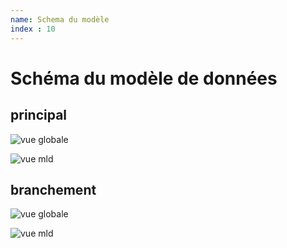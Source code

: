 ```yaml
---
name: Schema du modèle
index : 10
---
```


# Schéma du modèle de données

## principal

![vue globale](https://github.com/cnigfr/StaR-Eau/blob/main/Documentation/Mod%C3%A9le/modelisation/modele_global.jpg?raw=true "vue globale")

![vue mld](https://github.com/cnigfr/StaR-Eau/blob/main/Documentation/Mod%C3%A9le/modelisation/modele_global_mld.jpg?raw=true "vue mld")

## branchement

![vue globale](https://github.com/cnigfr/StaR-Eau/blob/main/Documentation/Mod%C3%A9le/modelisation/branchement/Branchement_vue_globale.jpg?raw=true "vue globale")

![vue mld](https://github.com/cnigfr/StaR-Eau/blob/main/Documentation/Mod%C3%A9le/modelisation/branchement/Branchement_vue_globale_mld.jpg?raw=true "vue mld")
